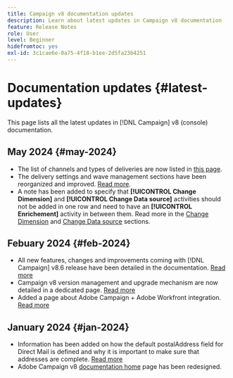 ```yaml
---
title: Campaign v8 documentation updates
description: Learn about latest updates in Campaign v8 documentation
feature: Release Notes
role: User
level: Beginner
hidefromtoc: yes
exl-id: 3c1cae6e-0a75-4f18-b1ee-2d5fa23b4251
---
```

# Documentation updates {#latest-updates}

This page lists all the latest updates in [!DNL Campaign] v8 (console) documentation.


## May 2024 {#may-2024}

* The list of channels and types of deliveries are now listed in [this page](create-message.md).
* The delivery settings and wave management sections have been reorganized and improved. [Read more](../send/configure-and-send.md).
* A note has been added to specify that **[!UICONTROL Change Dimension]** and **[!UICONTROL Change Data source]** activities should not be added in one row and need to have an **[!UICONTROL Enrichement]** activity in between them. Read more in the [Change Dimension](../../automation/workflow/change-dimension.md) and [Change Data source](../../automation/workflow/change-data-source.md) sections.

## Febuary 2024 {#feb-2024}

* All new features, changes and improvements coming with [!DNL Campaign] v8.6 release have been detailed in the documentation. [Read more](release-notes.md)
* Campaign v8 version management and upgrade mechanism are now detailed in a dedicated page. [Read more](upgrades.md)
* Added a page about Adobe Campaign + Adobe Workfront integration. [Read more](../connect/ac-workfront.md)

## January 2024 {#jan-2024}

* Information has been added on how the default postalAddress field for Direct Mail is defined and why it is important to make sure that addresses are complete. [Read more](../send/direct-mail.md)
* Adobe Campaign v8 [documentation home](../campaign-home.md) page has been redesigned.
